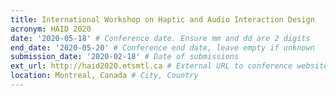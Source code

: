```yaml
---
title: International Workshop on Haptic and Audio Interaction Design
acronym: HAID 2020
date: '2020-05-18' # Conference date. Ensure mm and dd are 2 digits
end_date: '2020-05-20' # Conference end date, leave empty if unknown
submission_date: '2020-02-18' # Date of submissions
ext_url: http://haid2020.etsmtl.ca # External URL to conference website
location: Montreal, Canada # City, Country
---
```

